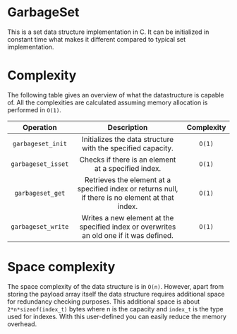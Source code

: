 # GarbageSet
This is a set data structure implementation in C. It can be initialized in constant time what makes it different compared to typical set implementation.

# Complexity

The following table gives an overview of what the datastructure is capable of. All the complexities are calculated assuming memory allocation is performed in `O(1)`.

|     Operation      |                         Description                          | Complexity |
| :----------------: | :----------------------------------------------------------: | :--------: |
| `garbageset_init`  | Initializes the data structure with the specified capacity.  |   `O(1)`   |
| `garbageset_isset` |     Checks if there is an element at a specified index.      |   `O(1)`   |
|  `garbageset_get`  | Retrieves the element at a specified index or returns null, if there is no element at that index. |   `O(1)`   |
| `garbageset_write` | Writes a new element at the specified index or overwrites an old one if it was defined. |   `O(1)`   |

# Space complexity

The space complexity of the data structure is in `O(n)`. However, apart from storing the payload array itself the data structure requires additional space for redundancy checking purposes. This additional space is about `2*n*sizeof(index_t)` bytes where n is the capacity and `index_t` is the type used for indexes. With this user-defined you can easily reduce the memory overhead.